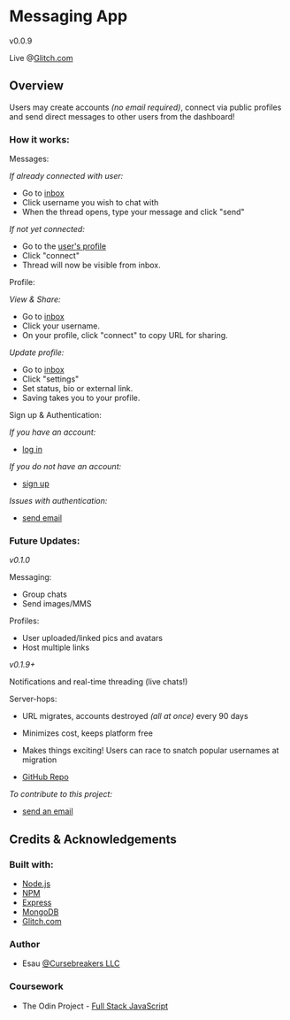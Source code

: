 # Messaging App

v0.0.9

Live @[Glitch.com](https://comfortable-wide-geometry.glitch.me/)

## Overview

Users may create accounts *(no email required)*, connect via public profiles and send direct messages to other users from the dashboard!

### How it works:

Messages:

*If already connected with user:*
- Go to [inbox](/)
- Click username you wish to chat with
- When the thread opens, type your message and click "send"

*If not yet connected:*
- Go to the [user's profile](/cursebreakers)
- Click "connect"
- Thread will now be visible from inbox.

Profile:

*View & Share:*
- Go to [inbox](/)
- Click your username.
- On your profile, click "connect" to copy URL for sharing.

*Update profile:*
- Go to [inbox](/)
- Click "settings"
- Set status, bio or external link.
- Saving takes you to your profile.

Sign up & Authentication:

*If you have an account:* 
- [log in](/auth)

*If you do not have an account:*
- [sign up](/auth/new)

*Issues with authentication:*
- [send email](mailto:hello@cursebreakers.net)

### Future Updates:

*v0.1.0*

Messaging:
- Group chats
- Send images/MMS

Profiles:
- User uploaded/linked pics and avatars
- Host multiple links

*v0.1.9+*

Notifications and real-time threading (live chats!)

Server-hops:
- URL migrates, accounts destroyed *(all at once)* every 90 days
- Minimizes cost, keeps platform free
- Makes things exciting! Users can race to snatch popular usernames at migration

- [GitHub Repo](https://github.com/cursebreakers/messaging-app)

*To contribute to this project:*
- [send an email](mailto:hello@cursebreakers.net)

## Credits & Acknowledgements

### Built with:

- [Node.js](https://nodejs.org/en)
- [NPM](https://www.npmjs.com/)
- [Express](https://expressjs.com/)
- [MongoDB](https://www.mongodb.com/)
- [Glitch.com](https://glitch.com)

### Author

- Esau [@Cursebreakers LLC](https://cursebreakers.net/)

### Coursework

- The Odin Project - [Full Stack JavaScript](https://www.theodinproject.com/lessons/nodejs-messaging-app)
